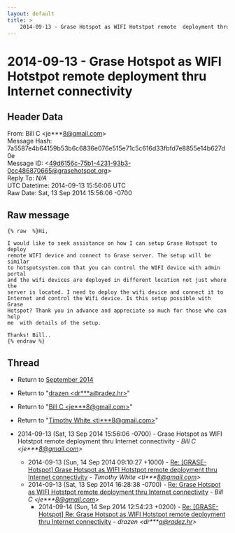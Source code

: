 ```yaml
---
layout: default
title: >
    2014-09-13 - Grase Hotspot as WIFI Hotstpot remote  deployment thru Internet connectivity
---
```


# 2014-09-13 - Grase Hotspot as WIFI Hotstpot remote  deployment thru Internet connectivity

## Header Data

From: Bill C \<je***8@gmail.com\><br>
Message Hash: 7a5587e4b64159b53b6c6836e076e515e71c5c616d33fbfd7e8855e14b627d0e<br>
Message ID: \<49d6156c-75b1-4231-93b3-0cc486870665@grasehotspot.org\><br>
Reply To: _N/A_<br>
UTC Datetime: 2014-09-13 15:56:06 UTC<br>
Raw Date: Sat, 13 Sep 2014 15:56:06 -0700<br>

## Raw message

```
{% raw  %}Hi, 

I would like to seek assistance on how I can setup Grase Hotspot to deploy 
remote WIFI device and connect to Grase server. The setup will be similar 
to hotspotsystem.com that you can control the WIFI device with admin portal 
and the wifi devices are deployed in different location not just where the 
server is located. I need to deploy the wifi device and connect it to 
Internet and control the Wifi device. Is this setup possible with Grase 
Hotspot? Thank you in advance and appreciate so much for those who can help 
me  with details of the setup. 

Thanks! Bill..
{% endraw %}
```

## Thread

+ Return to [September 2014](/archive/2014/09)

+ Return to "[drazen <dr***a<span>@</span>radez.hr>](/authors/dr___a_at_radez_hr)"
+ Return to "[Bill C <je***8<span>@</span>gmail.com>](/authors/je___8_at_gmail_com)"
+ Return to "[Timothy White <ti***8<span>@</span>gmail.com>](/authors/ti___8_at_gmail_com)"

+ 2014-09-13 (Sat, 13 Sep 2014 15:56:06 -0700) - Grase Hotspot as WIFI Hotstpot remote  deployment thru Internet connectivity - _Bill C \<je***8@gmail.com\>_
  + 2014-09-13 (Sun, 14 Sep 2014 09:10:27 +1000) - [Re: [GRASE-Hotspot] Grase Hotspot as WIFI Hotstpot remote deployment thru Internet connectivity](/archive/2014/09/dcdf7b3bce5dc239d08b55d98671519bbd7b027318bd6b00bfcac7f50ce0a240) - _Timothy White \<ti***8@gmail.com\>_
  + 2014-09-13 (Sat, 13 Sep 2014 16:28:38 -0700) - [Re: Grase Hotspot as WIFI Hotstpot remote  deployment thru Internet connectivity](/archive/2014/09/3f427673f9e0c37ccfef93f78d97a7af8181016a33fe79bc28d40b2ace3753da) - _Bill C \<je***8@gmail.com\>_
    + 2014-09-14 (Sun, 14 Sep 2014 12:54:23 +0200) - [Re: [GRASE-Hotspot] Re: Grase Hotspot as WIFI Hotstpot remote  deployment thru Internet connectivity](/archive/2014/09/e28ad5f52ee39f3e45710071e5b000f37ae4bd8a94a1fe321c52ff432860fb22) - _drazen \<dr***a@radez.hr\>_

